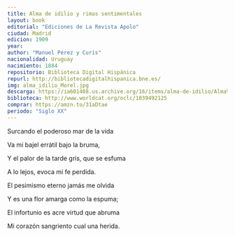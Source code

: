 ```yaml
---
title: Alma de idilio y rimas sentimentales
layout: book
editorial: "Ediciones de La Revista Apolo"
ciudad: Madrid
edicion: 1909
year: 
author: "Manuel Pérez y Curis"
nacionalidad: Uruguay
nacimiento: 1884
repositorio: Biblioteca Digital Hispánica
repurl: http://bibliotecadigitalhispanica.bne.es/
img: alma_idilio_Morel.jpg
descarga: https://ia601408.us.archive.org/16/items/alma-de-idilio/Alma%20de%20idilio.pdf
biblioteca: http://www.worldcat.org/oclc/1039492125
comprar: https://amzn.to/31aDtae
periodo: "Siglo XX"
---
```

 
Surcando el poderoso mar de la vida
 
Va mi bajel errátil bajo la bruma, 
 
Y el palor de la tarde gris, que se esfuma
 
A lo lejos, evoca mi fe perdida. 

El pesimismo eterno jamás me olvida
 
Y es una flor amarga como la espuma; 
 
El infortunio es acre virtud que abruma 
 
Mi corazón sangriento cual una herida.
